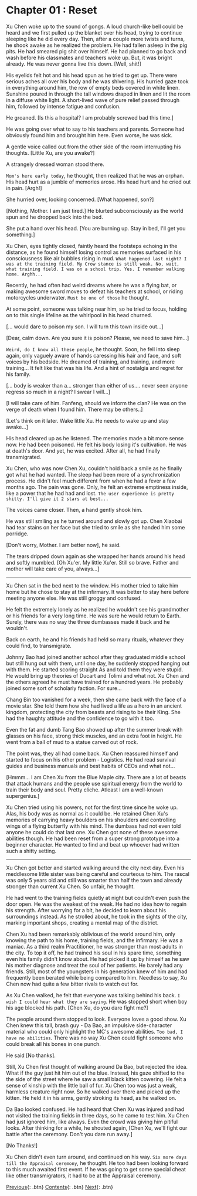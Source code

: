 # Chapter 01 : Reset

Xu Chen woke up to the sound of gongs. A loud church-like bell could be heard and we first pulled up the blanket over his head, trying to continue sleeping like he did every day. Then, after a couple more twists and turns, he shook awake as he realized the problem. He had fallen asleep in the pig pits. He had smeared pig shit over himself. He had planned to go back and wash before his classmates and teachers woke up. But, it was bright already. He was never gonna live this down. [Well, shit!]

His eyelids felt hot and his head spun as he tried to get up. There were serious aches all over his body and he was shivering. His hurried gaze took in everything around him, the row of empty beds covered in white linen. Sunshine poured in through the tall windows draped in linen and lit the room in a diffuse white light. A short-lived wave of pure relief passed through him, followed by intense fatigue and confusion. 

He groaned.
[Is this a hospital? I am probably screwed bad this time.]

He was going over what to say to his teachers and parents. Someone had obviously found him and brought him here. Even worse, he was sick. 

A gentle voice called out from the other side of the room interrupting his thoughts.
[Little Xu, are you awake?]

A strangely dressed woman stood there. 

`Mom's here early today`, he thought, then realized that he was an orphan. His head hurt as a jumble of memories arose. His head hurt and he cried out in pain.
[Argh!]

She hurried over, looking concerned. 
[What happened, son?] 

[Nothing, Mother. I am just tired.] He blurted subconsciously as the world spun and he dropped back into the bed.

She put a hand over his head.
[You are burning up. Stay in bed, I'll get you something.]

Xu Chen, eyes tightly closed, faintly heard the footsteps echoing in the distance, as he found himself losing control as memories surfaced in his consciousness like air bubbles rising in mud. `What happened last night? I was at the training field. My Crow stance is still weak. No, wait, what training field. I was on a school trip. Yes. I remember walking home. Arghh...`

Recently, he had often had weird dreams where he was a flying bat, or making awesome sword moves to defeat his teachers at school, or riding motorcycles underwater. `Must be one of those` he thought.

At some point, someone was talking near him, so he tried to focus, holding on to this single lifeline as the whirlpool in his head churned.

[... would dare to poison my son. I will turn this town inside out...]

[Dear, calm down. Are you sure it is poison? Please, we need to save him...]

`Weird, do I know all these people`, he thought. Soon, he fell into sleep again, only vaguely aware of hands caressing his hair and face, and soft voices by his bedside. He dreamed of training, and training, and more training... It felt like that was his life. And a hint of nostalgia and regret for his family. 

[... body is weaker than a... stronger than either of us.... never seen anyone regress so much in a night? I swear I will...]

[I will take care of him. Fanfeng, should we inform the clan? He was on the verge of death when I found him. There may be others..]

[Let's think on it later. Wake little Xu. He needs to wake up and stay awake...]

His head cleared up as he listened. The memories made a bit more sense now. He had been poisoned. He felt his body losing it's cultivation. He was at death's door. And yet, he was excited. After all, he had finally transmigrated. 

Xu Chen, who was now Chen Xu, couldn't hold back a smile as he finally got what he had wanted. The sleep had been more of a synchronization process. He didn't feel much different from when he had a fever a few months ago. The pain was gone. Only, he felt an extreme emptiness inside, like a power that he had had and lost. `The user experience is pretty shitty. I'll give it 2 stars at best...`

The voices came closer. Then, a hand gently shook him. 

He was still smiling as he turned around and slowly got up. Chen Xiaobai had tear stains on her face but she tried to smile as she handed him some porridge.

[Don't worry, Mother. I am better now], he said.

The tears dripped down again as she wrapped her hands around his head and softly mumbled.
[Oh Xu'er. My little Xu'er. Still so brave. Father and mother will take care of you, always...]

---

Xu Chen sat in the bed next to the window. His mother tried to take him home but he chose to stay at the infirmary. It was better to stay here before meeting anyone else. He was still groggy and confused.

He felt the extremely lonely as he realized he wouldn't see his grandmother or his friends for a very long time. He was sure he would return to Earth. Surely, there was no way the three dumbasses made it back and he wouldn't. 

Back on earth, he and his friends had held so many rituals, whatever they could find, to transmigrate. 

Johnny Bao had joined another school after they graduated middle school but still hung out with them, until one day, he suddenly stopped hanging out with them. He started scoring straight As and told them they were stupid. He would bring up theories of Ducart and Tolimi and what not. Xu Chen and the others agreed he must have trained for a hundred years. He probably joined some sort of scholarly faction. For sure...

Chang Bin too vanished for a week, then she came back with the face of a movie star. She told them how she had lived a life as a hero in an ancient kingdom, protecting the city from beasts and rising to be their King. She had the haughty attitude and the confidence to go with it too. 

Even the fat and dumb Tang Bao showed up after the summer break with glasses on his face, strong thick muscles, and an extra foot in height. He went from a ball of mud to a statue carved out of rock.

The point was, they all had come back. Xu Chen reassured himself and started to focus on his other problem - Logistics. He had read survival guides and business manuals and best habits of CEOs and what not...

[Hmmm... I am Chen Xu from the Blue Maple city. There are a lot of beasts that attack humans and the people use spiritual energy from the world to train their body and soul. Pretty cliche. Atleast I am a well-known supergenius.]

Xu Chen tried using his powers, not for the first time since he woke up. Alas, his body was as normal as it could be. He retained Chen Xu's memories of carrying heavy boulders on his shoulders and controlling wings of a flying butterfly with his mind. The dumbass had not even told anyone he could do that last one. Xu Chen got none of these awesome abilities though. He had been reset from a super strong prototype into a beginner character. He wanted to find and beat up whoever had written such a shitty setting. 

---

Xu Chen got better and started walking around the city next day. Even his meddlesome little sister was being careful and courteous to him. The rascal was only 5 years old and still was smarter than half the town and already stronger than current Xu Chen. So unfair, he thought.

He had went to the training fields quietly at night but couldn't even push the door open. He was the weakest of the weak. He had no idea how to regain his strength. After worrying for a bit, he decided to learn about his surroundings instead. As he strolled about, he took in the sights of the city, marking important shops, creating a mental map of the district. 

Chen Xu had been remarkably oblivious of the world around him, only knowing the path to his home, training fields, and the infirmary. He was a maniac. As a third realm Practitioner, he was stronger than most adults in the city. To top it off, he had trained his soul in his spare time, something even his family didn't know about. He had picked it up by himself as he saw his mother diagnose and treat the soul of her patients. He barely had any friends. Still, most of the youngsters in his generation knew of him and had frequently been berated while being compared to him. Needless to say, Xu Chen now had quite a few bitter rivals to watch out for.

As Xu Chen walked, he felt that everyone was talking behind his back. `I wish I could hear what they are saying`. 
He was stopped short when boy his age blocked his path.
[Chen Xu, do you dare fight me?]

The people around them stopped to look. Everyone loves a good show. Xu Chen knew this tall, brash guy - Da Bao, an impulsive side-character material who could only highlight the MC's awesome abilities. `Too bad, I have no abilities`. There was no way Xu Chen could fight someone who could break all his bones in one punch. 

He said [No thanks].

Still, Xu Chen first thought of walking around Da Bao, but rejected the idea. What if the guy just hit him out of the blue. Instead, his gaze shifted to the the side of the street where he saw a small black kitten cowering. He felt a sense of kinship with the little ball of fur. Xu Chen too was just a weak, harmless creature right now. So he walked over there and picked up the kitten. He held it in his arms, gently stroking its head, as he walked on.

Da Bao looked confused. He had heard that Chen Xu was injured and had not visited the training fields in three days, so he came to test him. Xu Chen had just ignored him, like always. Even the crowd was giving him pitiful looks. After thinking for a while, he shouted again, [Chen Xu, we'll fight our battle after the ceremony. Don't you dare run away.]

[No Thanks!]

Xu Chen didn't even turn around, and continued on his way. `Six more days till the Appraisal ceremony`, he thought. He too had been looking forward to this much awaited first event. If he was going to get some special cheat like other transmigrators, it had to be at the Appraisal ceremony.

[Previous](/blog-for-stories/tg/2021-07-08-tg-00-prologue){: .btn}  [Contents](/blog-for-stories/tg/index){: .btn} [Next](/blog-for-stories/tg/2021-07-10-tg-00-cheated){: .btn}